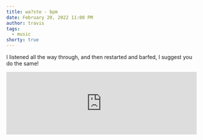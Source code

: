 ```yaml
---
title: wa?ste - bpm
date: February 20, 2022 11:00 PM
author: travis
tags:
  - music
shorty: true
---
```

I listened all the way through, and then restarted and barfed, I suggest you do the same!

<iframe width="100%" height="166" scrolling="no" frameborder="no" allow="autoplay" src="https://w.soundcloud.com/player/?url=https%3A//api.soundcloud.com/tracks/740134714&color=%23ff5500&auto_play=false&hide_related=false&show_comments=true&show_user=true&show_reposts=false&show_teaser=true"></iframe>